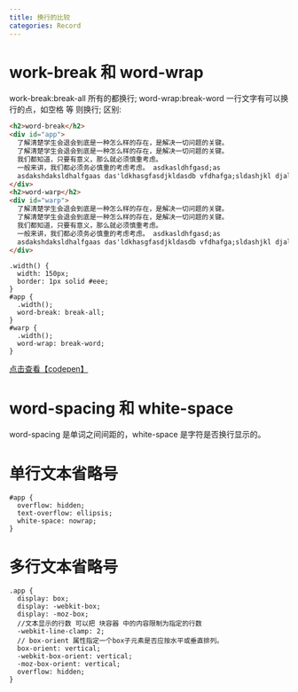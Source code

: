 ```yaml
---
title: 换行的比较
categories: Record
---
```


# work-break 和 word-wrap

work-break:break-all 所有的都换行;
word-wrap:break-word 一行文字有可以换行的点，如空格 等 则换行;
区别:

```html
<h2>word-break</h2>
<div id="app">
  了解清楚学生会退会到底是一种怎么样的存在，是解决一切问题的关键。
  了解清楚学生会退会到底是一种怎么样的存在，是解决一切问题的关键。
  我们都知道，只要有意义，那么就必须慎重考虑。
  一般来讲，我们都必须务必慎重的考虑考虑。 asdkasldhfgasd;as
  asdakshdaksldhalfgaas das'ldkhasgfasdjkldasdb vfdhafga;sldashjkl djals;f a
</div>
<h2>word-warp</h2>
<div id="warp">
  了解清楚学生会退会到底是一种怎么样的存在，是解决一切问题的关键。
  了解清楚学生会退会到底是一种怎么样的存在，是解决一切问题的关键。
  我们都知道，只要有意义，那么就必须慎重考虑。
  一般来讲，我们都必须务必慎重的考虑考虑。 asdkasldhfgasd;as
  asdakshdaksldhalfgaas das'ldkhasgfasdjkldasdb vfdhafga;sldashjkl djals;f a
</div>
```

```less
.width() {
  width: 150px;
  border: 1px solid #eee;
}
#app {
  .width();
  word-break: break-all;
}
#warp {
  .width();
  word-wrap: break-word;
}
```

[点击查看【codepen】](https://codepen.io/xiaochen2001/embed/wvrxXGv)

# word-spacing 和 white-space

word-spacing 是单词之间间距的，white-space 是字符是否换行显示的。

# 单行文本省略号

```less
#app {
  overflow: hidden;
  text-overflow: ellipsis;
  white-space: nowrap;
}
```

# 多行文本省略号

```less
.app {
  display: box;
  display: -webkit-box;
  display: -moz-box;
  //文本显示的行数 可以把 块容器 中的内容限制为指定的行数
  -webkit-line-clamp: 2;
  // box-orient 属性指定一个box子元素是否应按水平或垂直排列。
  box-orient: vertical;
  -webkit-box-orient: vertical;
  -moz-box-orient: vertical;
  overflow: hidden;
}
```
